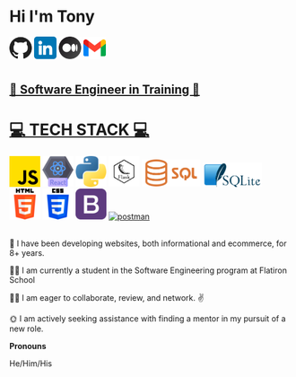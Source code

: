 
# <h1>Hi I'm Tony</h1>

<!-- GIT, LINKEDIN, MEDIUM, GMAIL ICONS -->
<a href="https://github.com/N2IT/"><img src="./assets/github.png" width=40></a>
<a href="https://www.linkedin.com/in/tony-eder/"><img src="./assets/linkedin.png" width=40></a>
<a href="https://medium.com/@tonyeder11"><img src="./assets/medium.png" width=40></a>
<a href="mailto:tonyeder11@gmail.com?subject=Hey I was looking at your github profile and [you take it from here]" target="_blank"><img src="./assets/gmail.png" width=40>

# <h2>💪 Software Engineer in Training 💪</h2>

<!-- TECH STACK -->
<!-- JAVASCRIPT, REACT, PYTHON, FLASK, ALEMBIC, FLASK-RESTFUL, SQL, SQLITE, LINUX, SQLALCHEMY, HTML5, CSS3, BOOTSTRAP -- ICONS-->
# 💻 TECH STACK 💻
<!-- <div style='display: inline-flex'> -->
<div class="tech-stack">
    <a href="https://www.javascript.com/" target="_blank"><img src="./assets/js.png" width=55></a>
    <a href="https://react.dev/" target="_blank"><img src='./assets/react.png' width=55></a>
    <a href="https://www.python.org/" target="_blank"><img src='./assets/python.png' width=55></a>
    <a href="https://flask.palletsprojects.com/en/2.2.x/" target="_blank"><img src='./assets/flask.png' width=55></a>
    <a href="https://www.w3schools.com/sql/sql_intro.asp" target="_blank"><img src='./assets/Sql_data_base_with_logo.png' width=105></a>
    <a href="https://www.sqlite.org/" target="_blank"><img src='./assets/1000px-SQLite370.png' width=105></a>
    <a href="https://developer.mozilla.org/en-US/docs/Web/HTML" target="_blank"><img src='./assets/html-5.png' width=55></a>
    <a href="https://developer.mozilla.org/en-US/docs/Web/CSS" target="_blank"><img src='./assets/css-3.png' width=55></a>
    <a href="https://getbootstrap.com/" target="_blank"><img src='./assets/bootstrap.png' width=55></a>
    <a href="https://postman.com" target="_blank" rel="noreferrer"> <img src="https://www.vectorlogo.zone/logos/getpostman/getpostman-icon.svg" alt="postman" width="55" height="55"/> </a>
</div>
<br />
<!-- personal notes about me: -->
<p>🌅 I have been developing websites, both informational and ecommerce, for 8+ years.</p>
<p>🧑‍🎓 I am currently a student in the Software Engineering program at Flatiron School</p>
<p>🙋‍♂️ I am eager to collaborate, review, and network. ✌️ </p>
<p>🌞 I am actively seeking assistance with finding a mentor in my pursuit of a new role.</p>

<!-- PROJECT DEMOS
LINKS TO TOP THREE OR FOUR -->
<p><b>Pronouns</b></p>
<p>He/Him/His</p>

<!-- <p><b>One more note...</b></p> -->
